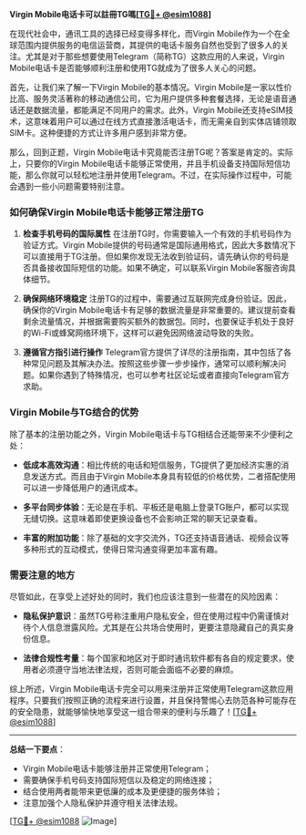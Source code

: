 **Virgin Mobile电话卡可以註冊TG嗎[[TG💪+ @esim1088](https://t.me/s/esim1088)]**

在现代社会中，通讯工具的选择已经变得多样化，而Virgin Mobile作为一个在全球范围内提供服务的电信运营商，其提供的电话卡服务自然也受到了很多人的关注。尤其是对于那些想要使用Telegram（简称TG）这款应用的人来说，Virgin Mobile电话卡是否能够顺利注册和使用TG就成为了很多人关心的问题。

首先，让我们来了解一下Virgin Mobile的基本情况。Virgin Mobile是一家以性价比高、服务灵活著称的移动通信公司，它为用户提供多种套餐选择，无论是语音通话还是数据流量，都能满足不同用户的需求。此外，Virgin Mobile还支持eSIM技术，这意味着用户可以通过在线方式直接激活电话卡，而无需亲自到实体店铺领取SIM卡。这种便捷的方式让许多用户感到非常方便。

那么，回到正题，Virgin Mobile电话卡究竟能否注册TG呢？答案是肯定的。实际上，只要你的Virgin Mobile电话卡能够正常使用，并且手机设备支持国际短信功能，那么你就可以轻松地注册并使用Telegram。不过，在实际操作过程中，可能会遇到一些小问题需要特别注意。

### **如何确保Virgin Mobile电话卡能够正常注册TG**

1. **检查手机号码的国际属性**
   在注册TG时，你需要输入一个有效的手机号码作为验证方式。Virgin Mobile提供的号码通常是国际通用格式，因此大多数情况下可以直接用于TG注册。但如果你发现无法收到验证码，请先确认你的号码是否具备接收国际短信的功能。如果不确定，可以联系Virgin Mobile客服咨询具体细节。

2. **确保网络环境稳定**
   注册TG的过程中，需要通过互联网完成身份验证。因此，确保你的Virgin Mobile电话卡有足够的数据流量是非常重要的。建议提前查看剩余流量情况，并根据需要购买额外的数据包。同时，也要保证手机处于良好的Wi-Fi或蜂窝网络环境下，这样可以避免因网络波动导致的失败。

3. **遵循官方指引进行操作**
   Telegram官方提供了详尽的注册指南，其中包括了各种常见问题及其解决办法。按照这些步骤一步步操作，通常可以顺利解决问题。如果你遇到了特殊情况，也可以参考社区论坛或者直接向Telegram官方求助。

### **Virgin Mobile与TG结合的优势**

除了基本的注册功能之外，Virgin Mobile电话卡与TG相结合还能带来不少便利之处：

- **低成本高效沟通**：相比传统的电话和短信服务，TG提供了更加经济实惠的消息发送方式。而且由于Virgin Mobile本身具有较低的价格优势，二者搭配使用可以进一步降低用户的通讯成本。
  
- **多平台同步体验**：无论是在手机、平板还是电脑上登录TG账户，都可以实现无缝切换。这意味着即使更换设备也不会影响正常的聊天记录查看。
  
- **丰富的附加功能**：除了基础的文字交流外，TG还支持语音通话、视频会议等多种形式的互动模式，使得日常沟通变得更加丰富有趣。

### **需要注意的地方**

尽管如此，在享受上述好处的同时，我们也应该注意到一些潜在的风险因素：

- **隐私保护意识**：虽然TG号称注重用户隐私安全，但在使用过程中仍需谨慎对待个人信息泄露风险。尤其是在公共场合使用时，更要注意隐藏自己的真实身份信息。
  
- **法律合规性考量**：每个国家和地区对于即时通讯软件都有各自的规定要求，使用者必须遵守当地法律法规，否则可能会面临不必要的麻烦。

综上所述，Virgin Mobile电话卡完全可以用来注册并正常使用Telegram这款应用程序。只要我们按照正确的流程来进行设置，并且保持警惕心去防范各种可能存在的安全隐患，就能够愉快地享受这一组合带来的便利与乐趣了！[[TG💪+ @esim1088](https://t.me/s/esim1088)]

---

**总结一下要点**：
- Virgin Mobile电话卡能够注册并正常使用Telegram；
- 需要确保手机号码支持国际短信以及稳定的网络连接；
- 结合使用两者能带来更低廉的成本及更便捷的服务体验；
- 注意加强个人隐私保护并遵守相关法律法规。

[[TG💪+ @esim1088](https://t.me/s/esim1088) ![Image](https://i.postimg.cc/4NQfJmqS/Snipaste-2025-05-13-00-14-12.png)]